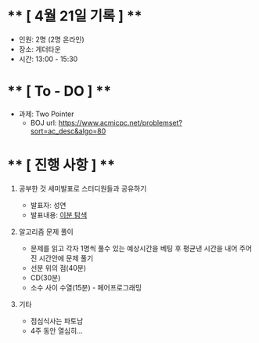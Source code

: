 # ** [ 4월 21일 기록 ] **
- 인원: 2명 (2명 온라인)
- 장소: 게더타운
- 시간: 13:00 - 15:30

# ** [ To - DO ] **
- 과제: Two Pointer
    - BOJ url: https://www.acmicpc.net/problemset?sort=ac_desc&algo=80

# ** [ 진행 사항 ] **
1. 공부한 것 세미발표로 스터디원들과 공유하기
    - 발표자: 성연
    - 발표내용: [이분 탐색](https://adjh54.tistory.com/187)

2. 알고리즘 문제 풀이
    - 문제를 읽고 각자 1명씩 풀수 있는 예상시간을 베팅 후 평균낸 시간을 내어 주어진 시간안에 문제 풀기
    - 선분 위의 점(40분)
    - CD(30분)
    - 소수 사이 수열(15분) - 페어프로그래밍

3. 기타
    - 점심식사는 파토남
    - 4주 동안 열심히...